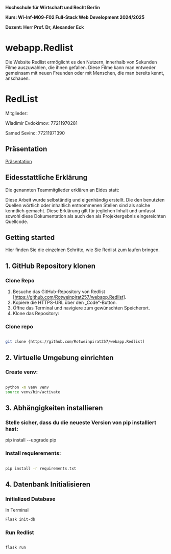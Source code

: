 **Hochschule für Wirtschaft und Recht Berlin**

**Kurs: Wi-Inf-M09-F02 Full-Stack Web Development 2024/2025**

**Dozent: Herr Prof. Dr, Alexander Eck**


# **webapp.Redlist**
Die Website Redlist ermöglicht es den Nutzern, innerhalb von Sekunden Filme auszuwählen, die ihnen gefallen. Diese Filme kann man entweder gemeinsam mit neuen Freunden oder mit Menschen, die man bereits kennt, anschauen.

# RedList

Mitglieder: 

Wladimir Evdokimov: 77211970281

Samed Sevinc: 77211971390



## Präsentation
[Präsentation](https://github.com/Rotweinpirat257/webapp.Redlist/blob/main/docs/RedList.pdf)


## **Eidesstattliche Erklärung**

Die genannten Teammitglieder erklären an Eides statt:

Diese Arbeit wurde selbständig und eigenhändig erstellt. Die den benutzten Quellen wörtlich oder inhaltlich entnommenen Stellen sind als solche kenntlich gemacht. Diese Erklärung gilt für jeglichen Inhalt und umfasst sowohl diese Dokumentation als auch den als Projektergebnis eingereichten Quellcode.


## Getting started 
Hier finden Sie die einzelnen Schritte, wie Sie Redlist zum laufen bringen.

## 1. GitHub Repository klonen
###  Clone Repo
1. Besuche das GitHub-Repository von Redlist [https://github.com/Rotweinpirat257/webapp.Redlist].
2. Kopiere die HTTPS-URL über den „Code“-Button.
3. Öffne das Terminal und navigiere zum gewünschten Speicherort.
4. Klone das Repository: 

### Clone repo

```bash

git clone {https://github.com/Rotweinpirat257/webapp.Redlist]
```

## 2. Virtuelle Umgebung einrichten


###  Create venv:

```bash

python -m venv venv 
source venv/bin/activate


```
##  3. Abhängigkeiten installieren
### Stelle sicher, dass du die neueste Version von pip installiert hast:
pip install --upgrade pip
### Install requierements:


```bash

pip install -r requirements.txt


```
## 4. Datenbank Initialisieren
### Initialized Database 


In Terminal
```bash
Flask init-db

```


### Run Redlist

```bash

flask run

```
